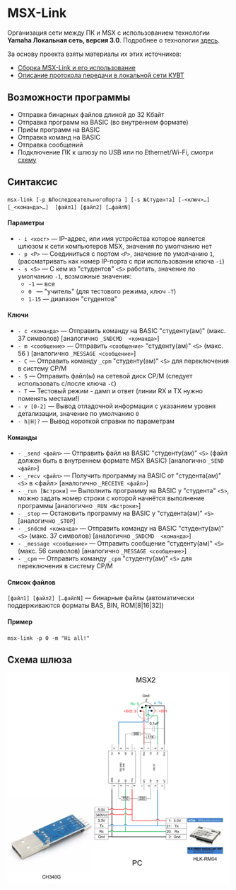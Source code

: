 # MSX-Link

Организация сети между ПК и MSX c использованием технологии **Yamaha Локальная сеть, версия 3.0**. Подробнее о технологии [здесь](https://sysadminmosaic.ru/msx/yamaha_local_network).

За основу проекта взяты материалы их этих источников:
- [Сборка MSX-Link и его использование](http://cax.narod.ru/msx/msx-link/index.html)
- [Описание протокола передачи в локальной сети КУВТ](http://www.sensi.org/~tnt23/msx/index.html)

## Возможности программы
- Отправка бинарных файлов длиной до 32 Кбайт
- Отправка программ на BASIC (во внутреннем формате)
- Приём программ на BASIC
- Отправка команд на BASIC
- Отправка сообщений
- Подключение ПК к шлюзу по USB или по Ethernet/Wi-Fi, смотри [схему](#scheme)

## Синтаксис 
`msx-link [-p №ПоследовательногоПорта ] [-s №Студента] [-<ключ>…] [_<команда>…]  [файл1] [файл2] […файлN]`

#### Параметры
 - `- i <хост>` — IP-адрес, или имя устройства которое является шлюзом к сети компьютеров MSX, значения по умолчанию нет
 - `- p <P>`    — Соединиться с портом `<P>`, значение по умолчанию `1`, (рассматривать как номер IP-порта с при использовании ключа `-i`)
 - `- s <S>`    — С кем из "студентов" `<S>` работать, значение по умолчанию `-1`, возможные значения:
   - `-1`  — все
   - `0 `  — "учитель" (для тестового режима, ключ `-T`)
   - `1-15`  — диапазон "студентов"

#### Ключи
- `- c <команда>` — Отправить команду на BASIC "студенту(ам)" (макс. 37 символов) [аналогично `_SNDCMD  <команда>`]
- `- m <сообщение>` — Отправить `<сообщение>`  "студенту(ам)" `<S>`       (макс. 56 ) [аналогично `_MESSAGE <сообщение>`]
- `- C` — Отправить команду  `_cpm` "студенту(ам)" `<S>` для переключения в систему CP/M
-  `- S` — Отправить файл(ы) на сетевой диск CP/M (следует использовать с/после ключа `-C`)
- `- T` — Тестовый режим - дамп и ответ (линии RX и TX нужно поменять местами!)
- `- v [0-2]` — Вывод отладочной информации с указанием уровня детализации,  значение по умолчанию `0`
- `- h|H|?` — Вывод короткой справки по параметрам 

#### Команды
- `- _send <файл>` — Отправить файл на BASIC "студенту(ам)" `<S>` (файл должен быть в внутреннем формате MSX BASIC) [аналогично `_SEND <файл>`]
- `- _recv <файл>` — Получить программу на BASIC от "студента(ам)" `<S>` в <файл> [аналогично `_RECEIVE <файл>`]
- `- _run [№строки]` — Выполнить программу на BASIC у  "студента" `<S>`, можно задать номер строки с которой начнётся выполнение программы [аналогично `_RUN <№строки>`]
- `- _stop` — Остановить программу на BASIC у  "студента(ам)" `<S>` [аналогично `_STOP`]
- `- _sndcmd <команда>` — Отправить команду на BASIC "студенту(ам)" `<S>` (макс. 37 символов) [аналогично `_SNDCMD  <команда>`]
- `- _message <сообщение>` — Отправить сообщение "студенту(ам)" `<S>` (макс. 56 символов) [аналогично `_MESSAGE <сообщение>`]
- `- _cpm` — Отправить команду `_cpm` "студенту(ам)" `<S>` для переключения в систему CP/M

#### Список файлов
`[файл1] [файл2] […файлN]` — бинарные файлы (автоматически поддерживаются форматы BAS, BIN, ROM[8|16|32])

#### Пример 
`msx-link -p 0 -m "Hi all!"`

<a name="scheme"></a>
## Схема шлюза
![Схема](scheme/msx-link.png)
